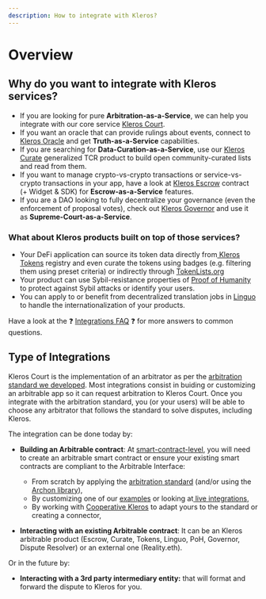 ```yaml
---
description: How to integrate with Kleros?
---
```


# Overview

## Why do you want to integrate with Kleros services?

* If you are looking for pure **Arbitration-as-a-Service**, we can help you integrate with our core service [Kleros Court](https://kleros.gitbook.io/docs/products/court).
* If you want an oracle that can provide rulings about events, connect to [Kleros Oracle](https://kleros.gitbook.io/docs/products/oracle) and get **Truth-as-a-Service** capabilities.
* If you are searching for **Data-Curation-as-a-Service**, use our [Kleros Curate](https://kleros.gitbook.io/docs/products/curate) generalized TCR product to build open community-curated lists and read from them.
* If you want to manage crypto-vs-crypto transactions or service-vs-crypto transactions in your app, have a look at [Kleros Escrow](https://kleros.gitbook.io/docs/products/escrow) contract \(+ Widget & SDK\) for **Escrow-as-a-Service** features.
* If you are a DAO looking to fully decentralize your governance \(even the enforcement of proposal votes\), check out [Kleros Governor](https://kleros.gitbook.io/docs/products/governor) and use it as **Supreme-Court-as-a-Service**.

### What about Kleros products built on top of those services?

* Your DeFi application can source its token data directly from[ Kleros Tokens](https://kleros.gitbook.io/docs/products/tokens) registry and even curate the tokens using badges \(e.g. filtering them using preset criteria\) or indirectly through [TokenLists.org](https://tokenlists.org/token-list?url=t2crtokens.eth)
* Your product can use Sybil-resistance properties of [Proof of Humanity](https://kleros.gitbook.io/docs/products/proof-of-humanity) to protect against Sybil attacks or identify your users.
* You can apply to or benefit from decentralized translation jobs in [Linguo](https://kleros.gitbook.io/docs/products/linguo) to handle the internationalization of your products.

Have a look at the ❓ [Integrations FAQ](https://kleros.gitbook.io/docs/integrations/integrations-faq) ❓ for more answers to common questions.

## Type of Integrations

Kleros Court is the implementation of an arbitrator as per the [arbitration standard we developed](https://kleros.gitbook.io/docs/developer/erc-792-arbitration-standard). Most integrations consist in buiding or customizing an arbitrable app so it can request arbitration to Kleros Court. Once you integrate with the arbitration standard, you \(or your users\) will be able to choose any arbitrator that follows the standard to solve disputes, including Kleros.  
  
The integration can be done today by:

* **Building an Arbitrable contract**: At [smart-contract-level](https://kleros.gitbook.io/docs/integrations/smart-contract-integration), you will need to create an arbitrable smart contract or ensure your existing smart contracts are compliant to the Arbitrable Interface:

  * From scratch by applying the [arbitration standard](https://kleros.gitbook.io/docs/developer/erc-792-arbitration-standard) \(and/or using the [Archon library](https://kleros.gitbook.io/docs/developer/archon-ethereum-arbitration-standard-api)\),
  * By customizing one of our [examples](https://github.com/kleros/kleros-interaction) or looking at[ live integrations](https://kleros.gitbook.io/docs/integrations/current-integrations),
  * By working with [Cooperative Kleros](mailto:contact@kleros.io) to adapt yours to the standard or creating a connector,

* **Interacting with an existing Arbitrable contract**: It can be an Kleros arbitrable product \(Escrow, Curate, Tokens, Linguo, PoH, Governor, Dispute Resolver\) or an external one \(Reality.eth\).

Or in the future by:

* **Interacting with a 3rd party intermediary entity:** that will format and forward the dispute to Kleros for you.

